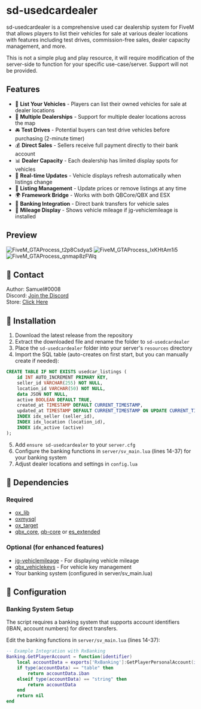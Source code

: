 # sd-usedcardealer
sd-usedcardealer is a comprehensive used car dealership system for FiveM that allows players to list their vehicles for sale at various dealer locations with features including test drives, commission-free sales, dealer capacity management, and more.

This is not a simple plug and play resource, it will require modification of the server-side to function for your specific use-case/server. Support will not be provided.

## Features
- 🚗 **List Your Vehicles** - Players can list their owned vehicles for sale at dealer locations
- 🏪 **Multiple Dealerships** - Support for multiple dealer locations across the map
- 🚘 **Test Drives** - Potential buyers can test drive vehicles before purchasing (2-minute timer)
- 💰 **Direct Sales** - Sellers receive full payment directly to their bank account
- 📊 **Dealer Capacity** - Each dealership has limited display spots for vehicles
- 🔄 **Real-time Updates** - Vehicle displays refresh automatically when listings change
- 📝 **Listing Management** - Update prices or remove listings at any time
- 🌍 **Framework Bridge** - Works with both QBCore/QBX and ESX
- 🏦 **Banking Integration** - Direct bank transfers for vehicle sales
- 📏 **Mileage Display** - Shows vehicle mileage if jg-vehiclemileage is installed

## Preview
![FiveM_GTAProcess_t2p8CsdyaS](https://github.com/user-attachments/assets/4a43ef9c-842b-4cb7-a4e3-8d08a3c65129)
![FiveM_GTAProcess_IxKHtAm1i5](https://github.com/user-attachments/assets/3cfa992c-da85-4536-a781-49b2803b8527)
![FiveM_GTAProcess_qnmap8zFWq](https://github.com/user-attachments/assets/023a9291-0c63-4374-8bfa-3578ce14813f)

## 🔔 Contact
Author: Samuel#0008  
Discord: [Join the Discord](https://discord.gg/FzPehMQaBQ)  
Store: [Click Here](https://fivem.samueldev.shop)

## 💾 Installation
1. Download the latest release from the repository
2. Extract the downloaded file and rename the folder to `sd-usedcardealer`
3. Place the `sd-usedcardealer` folder into your server's `resources` directory
4. Import the SQL table (auto-creates on first start, but you can manually create if needed):
```sql
CREATE TABLE IF NOT EXISTS usedcar_listings (
    id INT AUTO_INCREMENT PRIMARY KEY,
    seller_id VARCHAR(255) NOT NULL,
    location_id VARCHAR(50) NOT NULL,
    data JSON NOT NULL,
    active BOOLEAN DEFAULT TRUE,
    created_at TIMESTAMP DEFAULT CURRENT_TIMESTAMP,
    updated_at TIMESTAMP DEFAULT CURRENT_TIMESTAMP ON UPDATE CURRENT_TIMESTAMP,
    INDEX idx_seller (seller_id),
    INDEX idx_location (location_id),
    INDEX idx_active (active)
);
```
5. Add `ensure sd-usedcardealer` to your `server.cfg`
6. Configure the banking functions in `server/sv_main.lua` (lines 14-37) for your banking system
7. Adjust dealer locations and settings in `config.lua`

## 📖 Dependencies
### Required
- [ox_lib](https://github.com/overextended/ox_lib)
- [oxmysql](https://github.com/overextended/oxmysql)
- [ox_target](https://github.com/overextended/ox_target)
- [qbx_core](https://github.com/Qbox-project/qbx_core), [qb-core](https://github.com/qbcore-framework/qb-core) or [es_extended](https://github.com/esx-framework)

### Optional (for enhanced features)
- [jg-vehiclemileage](https://github.com/JG-Docs/jg-vehiclemileage) - For displaying vehicle mileage
- [qbx_vehiclekeys](https://github.com/Qbox-project/qbx_vehiclekeys) - For vehicle key management
- Your banking system (configured in server/sv_main.lua)

## 📖 Configuration

### Banking System Setup
The script requires a banking system that supports account identifiers (IBAN, account numbers) for direct transfers.

Edit the banking functions in `server/sv_main.lua` (lines 14-37):

```lua
-- Example Integration with RxBanking
Banking.GetPlayerAccount = function(identifier)
    local accountData = exports['RxBanking']:GetPlayerPersonalAccount(identifier)
    if type(accountData) == "table" then
        return accountData.iban
    elseif type(accountData) == "string" then
        return accountData
    end
    return nil
end

```
